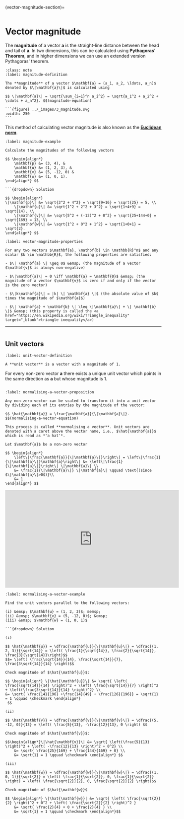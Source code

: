 
(vector-magnitude-section)=

```{index} Vector ; magnitude
```

# Vector magnitude

The **magnitude** of a vector $\mathbf{a}$ is the straight-line distance between the head and tail of $\mathbf{a}$. In two dimensions, this can be calculated using **Pythagoras' Theorem**, and in higher dimensions we can use an extended version Pythagoras' theorem.

````{prf:definition} Vector magnitude
:class: note
:label: magnitude-definition

The **magnitude** of a vector $\mathbf{a} = (a_1, a_2, \ldots, a_n)$ denoted by $\|\mathbf{a}\|$ is calculated using

$$ \|\mathbf{a}\| = \sqrt{\sum_{i=1}^n a_i^2} = \sqrt{a_1^2 + a_2^2 + \cdots + a_n^2}. $$(magnitude-equation)

```{figure} ../_images/3_magnitude.svg
:width: 250
```

````

This method of calculating vector magnitude is also known as the <a href="https://en.wikipedia.org/wiki/Norm_(mathematics)" target="_blank">**Euclidean norm**</a>. 

```{prf:example}
:label: magnitude-example

Calculate the magnitudes of the following vectors

$$ \begin{align*}
	\mathbf{p} &= (3, 4), &
    \mathbf{u} &= (1, 2, 3), &
    \mathbf{v} &= (5, -12, 0) &
    \mathbf{w} &= (1, 0, 1).
\end{align*} $$

```{dropdown} Solution

$$ \begin{align*}
\|\mathbf{p}\| &= \sqrt{3^2 + 4^2} = \sqrt{9+16} = \sqrt{25} = 5, \\
    \|\mathbf{u}\| &= \sqrt{1^2 + 2^2 + 3^2} = \sqrt{1+4+9} = \sqrt{14}, \\
    \|\mathbf{v}\| &= \sqrt{5^2 + (-12)^2 + 0^2} = \sqrt{25+144+0} = \sqrt{169} = 13, \\
    \|\mathbf{w}\| &= \sqrt{1^2 + 0^2 + 1^2} = \sqrt{1+0+1} = \sqrt{2}.
\end{align*} $$
```

```{prf:theorem} Properties of vector magnitude
:label: vector-magnitude-properties

For any two vectors $\mathbf{a}, \mathbf{b} \in \mathbb{R}^n$ and any scalar $k \in \mathbb{R}$, the following properties are satisfied:

- $\| \mathbf{a} \| \geq 0$ &emsp; (the magnitude of a vector $\mathbf{v}$ is always non-negative)

- $\|\mathbf{a}\| = 0 \iff \mathbf{a} = \mathbf{0}$ &emsp; (the magnitude of a vector $\mathbf{v}$ is zero if and only if the vector is the zero vector)

- $\|k\mathbf{a}\| = |k| \| \mathbf{a} \|$ (the absolute value of $k$ times the magnitude of $\mathbf{a}$)

- $\| \mathbf{a} + \mathbf{b} \| \leq \|\mathbf{a}\| + \| \mathbf{b} \|$ &emsp; (this property is called the <a href="https://en.wikipedia.org/wiki/Triangle_inequality" target="_blank">triangle inequality</a>)
```

---

```{index} Vector ; unit vector
```

## Unit vectors

```{prf:definition} Unit vectors
:label: unit-vector-definition

A **unit vector** is a vector with a magnitude of 1.
```

For every non-zero vector $\mathbf{a}$ there exists a unique unit vector which points in the same direction as $\mathbf{a}$ but whose magnitude is 1.

```{index} Vector ; normalising
```

```{prf:theorem} Normalising a vector
:label: normalising-a-vector-proposition

Any non-zero vector can be scaled to transform it into a unit vector by dividing each of its entries by the magnitude of the vector:

$$ \hat{\mathbf{a}} = \frac{\mathbf{a}}{\|\mathbf{a}\|}. $$(normalising-a-vector-equation)

This process is called **normalising a vector**. Unit vectors are denoted with a caret above the vector name, i.e., $\hat{\mathbf{a}}$ which is read as *'a hat'*.
```

```{prf:proof}
Let $\mathbf{a}$ be a non-zero vector

$$ \begin{align*}
    \left\|\frac{\mathbf{a}}{\|\mathbf{a}\|}\right\| = \left\|\frac{1}{\|\mathbf{a}\|}\mathbf{a}\right\| &= \left\|\frac{1}{\|\mathbf{a}\|}\right\| \|\mathbf{a}\| \\
    &= \frac{1}{\|\mathbf{a}\|} \|\mathbf{a}\| \qquad \text{(since $\|\mathbf{a}\|>0$)}\\
    &= 1.
\end{align*} $$
```

<iframe width="560" height="315" src="https://www.youtube.com/embed/3-LCn_dGzaY?si=1ClDXIQgpP4VzgiA&amp;controls=0&amp;start=381" title="YouTube video player" frameborder="0" allow="accelerometer; autoplay; clipboard-write; encrypted-media; gyroscope; picture-in-picture; web-share" referrerpolicy="strict-origin-when-cross-origin" allowfullscreen></iframe>


```{prf:example}
:label: normalising-a-vector-example

Find the unit vectors parallel to the following vectors:

(i) &emsp; $\mathbf{u} = (1, 2, 3)$; &emsp;
(ii) &emsp; $\mathbf{v} = (5, -12, 0)$; &emsp;
(iii) &emsp; $\mathbf{w} = (1, 0, 1)$

```{dropdown} Solution

(i)

$$ \hat{\mathbf{u}} = \dfrac{\mathbf{u}}{\|\mathbf{u}\|} = \dfrac{(1, 2, 3)}{\sqrt{14}} = \left( \frac{1}{\sqrt{14}}, \frac{2}{\sqrt{14}}, \frac{3}{\sqrt{14}}\right)$$
$$= \left( \frac{\sqrt{14}}{14}, \frac{\sqrt{14}}{7}, \frac{3\sqrt{14}}{14} \right)$$

Check magnitude of $\hat{\mathbf{u}}$:

$$ \begin{align*} \|\hat{\mathbf{u}}\| &= \sqrt{ \left( \frac{\sqrt{14}}{14} \right)^2 + \left( \frac{\sqrt{14}}{7} \right)^2 + \left(\frac{3\sqrt{14}}{14} \right)^2} \\
&= \sqrt{ \frac{14}{196} +\frac{14}{49} + \frac{126}{196}} = \sqrt{1} = 1 \qquad \checkmark \end{align*}
 $$

(ii)

$$ \hat{\mathbf{v}} = \dfrac{\mathbf{v}}{\|\mathbf{v}\|} = \dfrac{(5, -12, 0)}{13} = \left( \frac{5}{13}, -\frac{12}{13}, 0 \right) $$

Check magnitude of $\hat{\mathbf{v}}$:

$$\begin{align*}\|\hat{\mathbf{v}}\| &= \sqrt{ \left(\frac{5}{13} \right)^2 + \left( -\frac{12}{13} \right)^2 + 0^2} \\
    &= \sqrt{ \frac{25}{169} + \frac{144}{169} + 0} \\
	&= \sqrt{1} = 1 \qquad \checkmark \end{align*} $$

(iii)

$$ \hat{\mathbf{w}} = \dfrac{\mathbf{w}}{\|\mathbf{w}\|} = \dfrac{(1, 0, 1)}{\sqrt{2}} = \left( \frac{1}{\sqrt{2}}, 0, \frac{1}{\sqrt{2}} \right) = \left( \frac{\sqrt{2}}{2}, 0, \frac{\sqrt{2}}{2} \right)$$

Check magnitude of $\hat{\mathbf{w}}$

$$ \begin{align*} \|\hat{\mathbf{w}}| &= \sqrt{ \left( \frac{\sqrt{2}}{2} \right)^2 + 0^2 + \left( \frac{\sqrt{2}}{2} \right)^2 } 
    &= \sqrt{ \frac{2}{4} + 0 + \frac{2}{4} } \\
    &= \sqrt{1} = 1 \qquad \checkmark \end{align*}$$
```
